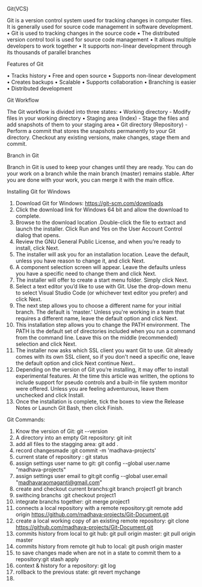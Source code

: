Git(VCS)

Git is a version control system used for tracking changes in computer files. It is generally used for source code management in software development.
•	Git is used to tracking changes in the source code
•	The distributed version control tool is used for source code management
•	It allows multiple developers to work together
•	It supports non-linear development through its thousands of parallel branches

Features of Git

•	Tracks history
•	Free and open source
•	Supports non-linear development
•	Creates backups
•	Scalable
•	Supports collaboration
•	Branching is easier
•	Distributed development

Git Workflow

The Git workflow is divided into three states:
•	Working directory - Modify files in your working directory
•	Staging area (Index) - Stage the files and add snapshots of them to your staging area
•	Git directory (Repository) - Perform a commit that stores the snapshots permanently to your Git directory. Checkout any existing versions, make changes, stage them and commit.
 
Branch in Git

Branch in Git is used to keep your changes until they are ready. You can do your work on a branch while the main branch (master) remains stable. After you are done with your work, you can merge it with the main office.
 

Installing Git for Windows

1. Download Git for Windows:  https://git-scm.com/downloads
2. Click the download link for Windows 64 bit and allow the download to complete.
3. Browse to the download location .Double-click the file to extract and launch the installer. Click Run and Yes on the User Account Control dialog that opens.
4. Review the GNU General Public License, and when you’re ready to install, click Next.
5. The installer will ask you for an installation location. Leave the default, unless you have reason to change it, and click Next.
6. A component selection screen will appear. Leave the defaults unless you have a specific need to change them and click Next.
7. The installer will offer to create a start menu folder. Simply click Next.
8. Select a text editor you’d like to use with Git. Use the drop-down menu to select Visual Studio Code (or whichever text editor you prefer) and click Next.
9. The next step allows you to choose a different name for your initial branch. The default is 'master.' Unless you're working in a team that requires a different name, leave the default option and click Next.
10. This installation step allows you to change the PATH environment. The PATH is the default set of directories included when you run a command from the command line. Leave this on the middle (recommended) selection and click Next.
11. The installer now asks which SSL client you want Git to use. Git already comes with its own SSL client, so if you don't need a specific one, leave the default option and click Next continue Next..
12. Depending on the version of Git you’re installing, it may offer to install experimental features. At the time this article was written, the options to include support for pseudo controls and a built-in file system monitor were offered. Unless you are feeling adventurous, leave them unchecked and click Install.
13. Once the installation is complete, tick the boxes to view the Release Notes or Launch Git Bash, then click Finish.

Git Commands:
1. Know the version of Git: git --version
2. A directory into an empty Git repository:  git init
3. add all files to the stagging area: git add .
4. record changesmade :git commit -m 'madhava-projects'
5. current state of repository : git status
6. assign settings user name to git: git config --global user.name "madhava-projects"
7. assign settings user email to git:git config --global user.email "madhavaraomaganti@gmail.com"
8. create and checkout current branchs:git branch project1      git branch
9. swithcing branchs :git checkout project1
10. integrate branchs together: git merge project1
11. connects a local repository with a remote repository:git remote add origin https://github.com/madhava-projects/Git-Document.git
12. create a local working copy of an existing remote repository: git clone https://github.com/madhava-projects/Git-Document.git
13. commits history from local to git hub: git pull origin master: git pull origin master
14. commits history from remote git hub to local: git push origin master
15. to save changes made when are not in a state to commit them to a repository:git stash apply
16. context & history for a repository: git log
17. rollback to the previous state: git revert mychange
18. 


